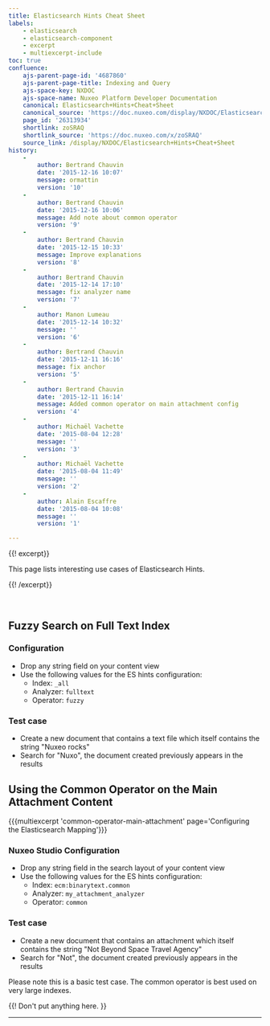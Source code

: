 ```yaml
---
title: Elasticsearch Hints Cheat Sheet
labels:
    - elasticsearch
    - elasticsearch-component
    - excerpt
    - multiexcerpt-include
toc: true
confluence:
    ajs-parent-page-id: '4687860'
    ajs-parent-page-title: Indexing and Query
    ajs-space-key: NXDOC
    ajs-space-name: Nuxeo Platform Developer Documentation
    canonical: Elasticsearch+Hints+Cheat+Sheet
    canonical_source: 'https://doc.nuxeo.com/display/NXDOC/Elasticsearch+Hints+Cheat+Sheet'
    page_id: '26313934'
    shortlink: zoSRAQ
    shortlink_source: 'https://doc.nuxeo.com/x/zoSRAQ'
    source_link: /display/NXDOC/Elasticsearch+Hints+Cheat+Sheet
history:
    - 
        author: Bertrand Chauvin
        date: '2015-12-16 10:07'
        message: ormattin
        version: '10'
    - 
        author: Bertrand Chauvin
        date: '2015-12-16 10:06'
        message: Add note about common operator
        version: '9'
    - 
        author: Bertrand Chauvin
        date: '2015-12-15 10:33'
        message: Improve explanations
        version: '8'
    - 
        author: Bertrand Chauvin
        date: '2015-12-14 17:10'
        message: fix analyzer name
        version: '7'
    - 
        author: Manon Lumeau
        date: '2015-12-14 10:32'
        message: ''
        version: '6'
    - 
        author: Bertrand Chauvin
        date: '2015-12-11 16:16'
        message: fix anchor
        version: '5'
    - 
        author: Bertrand Chauvin
        date: '2015-12-11 16:14'
        message: Added common operator on main attachment config
        version: '4'
    - 
        author: Michaël Vachette
        date: '2015-08-04 12:28'
        message: ''
        version: '3'
    - 
        author: Michaël Vachette
        date: '2015-08-04 11:49'
        message: ''
        version: '2'
    - 
        author: Alain Escaffre
        date: '2015-08-04 10:08'
        message: ''
        version: '1'

---
```

{{! excerpt}}

This page lists interesting use cases of Elasticsearch Hints.

{{! /excerpt}}

&nbsp;

## Fuzzy Search on Full Text Index

### Configuration

*   Drop any string field on your content view
*   Use the following values for the ES hints configuration:
    *   Index: `_all`
    *   Analyzer: `fulltext`
    *   Operator: `fuzzy`

### Test case

*   Create a new document that contains a text file which itself contains the string "Nuxeo rocks"
*   Search for "Nuxo", the document created previously appears in the results

## Using the Common Operator on the Main Attachment Content

{{{multiexcerpt 'common-operator-main-attachment' page='Configuring the Elasticsearch Mapping'}}}

### Nuxeo Studio Configuration

*   Drop any string field in the search layout of your content view
*   Use the following values for the ES hints configuration:
    *   Index: `ecm:binarytext.common`
    *   Analyzer: `my_attachment_analyzer`
    *   Operator: `common`

### Test case

*   Create a new document that contains an attachment which itself contains the string "Not Beyond Space Travel Agency"
*   Search for "Not", the document created previously appears in the results

Please note this is a basic test case. The common operator is best used on very large indexes.

{{! Don't put anything here. }}

* * *